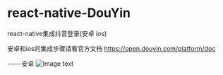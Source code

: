 # react-native-DouYin
react-native集成抖音登录(安卓 ios)

安卓和ios的集成步骤请看官方文档 https://open.douyin.com/platform/doc

-----安卓
![Image text]()


